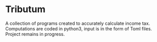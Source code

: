 # Tributum

A collection of programs created to accurately calculate income tax. Computations are coded in python3, input is in the form of Toml files. Project remains in progress.
